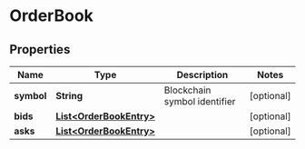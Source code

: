 

# OrderBook

## Properties

Name | Type | Description | Notes
------------ | ------------- | ------------- | -------------
**symbol** | **String** | Blockchain symbol identifier |  [optional]
**bids** | [**List&lt;OrderBookEntry&gt;**](OrderBookEntry.md) |  |  [optional]
**asks** | [**List&lt;OrderBookEntry&gt;**](OrderBookEntry.md) |  |  [optional]




